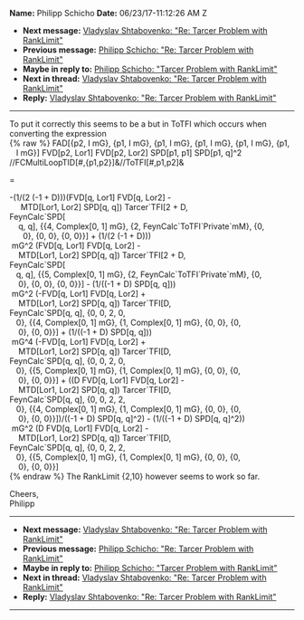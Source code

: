 **Name:** Philipp Schicho
**Date:** 06/23/17-11:12:26 AM Z

  - **Next message:** [Vladyslav Shtabovenko: "Re: Tarcer Problem with
    RankLimit"](1281.html)
  - **Previous message:** [Philipp Schicho: "Re: Tarcer Problem with
    RankLimit"](1279.html)
  - **Maybe in reply to:** [Philipp Schicho: "Tarcer Problem with
    RankLimit"](1277.html)
  - **Next in thread:** [Vladyslav Shtabovenko: "Re: Tarcer Problem with
    RankLimit"](1281.html)
  - **Reply:** [Vladyslav Shtabovenko: "Re: Tarcer Problem with
    RankLimit"](1281.html)

-----

To put it correctly this seems to be a but in ToTFI which occurs when
converting the expression  
{% raw %}
FAD[{p2, I mG}, {p1, I mG}, {p1, I mG}, {p1, I mG}, {p1, I mG},
{p1,  
   I mG}] FVD[p2, Lor1] FVD[p2, Lor2] SPD[p1,
p1] SPD[p1, q]^2
//FCMultiLoopTID[\#,{p1,p2}]&//ToTFI[\#,p1,p2]&  

\=  

\-(1/(2 (-1 + D)))(FVD[q, Lor1] FVD[q, Lor2] -  
     MTD[Lor1, Lor2] SPD[q, q]) Tarcer\`TFI[2 + D,  
FeynCalc\`SPD[  
    q, q], {{4, Complex[0, 1] mG}, {2,
FeynCalc\`ToTFI\`Private\`mM}, {0,  
      0}, {0, 0}, {0, 0}}] + (1/(2 (-1 + D)))  
 mG^2 (FVD[q, Lor1] FVD[q, Lor2] -  
    MTD[Lor1, Lor2] SPD[q, q]) Tarcer\`TFI[2 + D,  
FeynCalc\`SPD[  
   q, q], {{5, Complex[0, 1] mG}, {2,
FeynCalc\`ToTFI\`Private\`mM}, {0,  
    0}, {0, 0}, {0, 0}}] - (1/((-1 + D) SPD[q, q]))  
 mG^2 (-FVD[q, Lor1] FVD[q, Lor2] +  
    MTD[Lor1, Lor2] SPD[q, q]) Tarcer\`TFI[D,  
FeynCalc\`SPD[q, q], {0, 0, 2, 0,  
   0}, {{4, Complex[0, 1] mG}, {1, Complex[0, 1] mG},
{0, 0}, {0,  
    0}, {0, 0}}] + (1/((-1 + D) SPD[q, q]))  
 mG^4 (-FVD[q, Lor1] FVD[q, Lor2] +  
    MTD[Lor1, Lor2] SPD[q, q]) Tarcer\`TFI[D,  
FeynCalc\`SPD[q, q], {0, 0, 2, 0,  
   0}, {{5, Complex[0, 1] mG}, {1, Complex[0, 1] mG},
{0, 0}, {0,  
    0}, {0, 0}}] + ((D FVD[q, Lor1] FVD[q, Lor2] -  
    MTD[Lor1, Lor2] SPD[q, q]) Tarcer\`TFI[D,  
FeynCalc\`SPD[q, q], {0, 0, 2, 2,  
   0}, {{4, Complex[0, 1] mG}, {1, Complex[0, 1] mG},
{0, 0}, {0,  
    0}, {0, 0}}])/((-1 + D) SPD[q, q]^2) - (1/((-1 + D)
SPD[q, q]^2))  
 mG^2 (D FVD[q, Lor1] FVD[q, Lor2] -  
    MTD[Lor1, Lor2] SPD[q, q]) Tarcer\`TFI[D,  
FeynCalc\`SPD[q, q], {0, 0, 2, 2,  
   0}, {{5, Complex[0, 1] mG}, {1, Complex[0, 1] mG},
{0, 0}, {0,  
    0}, {0, 0}}]  
{% endraw %}
The RankLimit {2,10} however seems to work so far.  

Cheers,  
Philipp  

-----

  - **Next message:** [Vladyslav Shtabovenko: "Re: Tarcer Problem with
    RankLimit"](1281.html)
  - **Previous message:** [Philipp Schicho: "Re: Tarcer Problem with
    RankLimit"](1279.html)
  - **Maybe in reply to:** [Philipp Schicho: "Tarcer Problem with
    RankLimit"](1277.html)
  - **Next in thread:** [Vladyslav Shtabovenko: "Re: Tarcer Problem with
    RankLimit"](1281.html)
  - **Reply:** [Vladyslav Shtabovenko: "Re: Tarcer Problem with
    RankLimit"](1281.html)

-----

